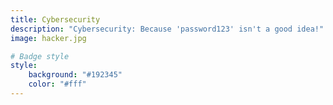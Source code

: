 ```yaml
---
title: Cybersecurity
description: "Cybersecurity: Because 'password123' isn't a good idea!"
image: hacker.jpg

# Badge style
style:
    background: "#192345"
    color: "#fff"
---
```

